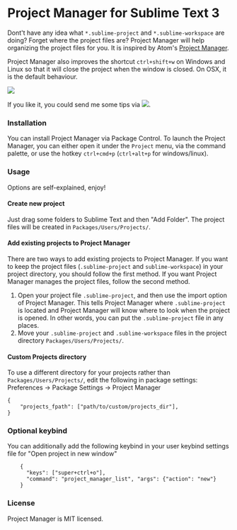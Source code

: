 Project Manager for Sublime Text 3
===

Dont't have any idea what `*.sublime-project` and `*.sublime-workspace` are doing? Forget where the project files are? Project Manager will help organizing the project files for you. It is inspired by Atom's [Project Manager](https://atom.io/packages/project-manager).

Project Manager also improves the shortcut `ctrl+shift+w` on Windows and Linux so that it will close the project when the window is closed. On OSX, it is the default behaviour.

![](https://raw.githubusercontent.com/randy3k/Project-Manager/master/pm.png)

If you like it, you could send me some tips via [![](http://img.shields.io/gittip/randy3k.svg)](https://www.gittip.com/randy3k).

### Installation

You can install Project Manager via Package Control. To launch the Project Manager, you can either open it under the `Project` menu, via the command palette, or use the hotkey `ctrl+cmd+p` (`ctrl+alt+p` for windows/linux).

### Usage
Options are self-explained, enjoy!

#### Create new project

Just drag some folders to Sublime Text and then "Add Folder". The project files will be created in `Packages/Users/Projects/`.

#### Add existing projects to Project Manager

There are two ways to add existing projects to Project Manager. 
If you want to keep the project files (`.sublime-project` and `sublime-workspace`) in your project directory, you should follow the first method. If you want Project Manager manages the project files, follow the second method.

1. Open your project file `.sublime-project`, and then use the import option of Project Manager. This tells Project Manager where `.sublime-project` is located and Project Manager will know where to look when the project is opened. In other words, you can put the `.sublime-project` file in any places.
2. Move your `.sublime-project` and `.sublime-workspace` files in the project directory `Packages/Users/Projects/`.


#### Custom Projects directory

To use a different directory for your projects rather than `Packages/Users/Projects/`, edit the following in package settings: Preferences -> Package Settings -> Project Manager

```
{
    "projects_fpath": ["path/to/custom/projects_dir"],
}
```

### Optional keybind
You can additionally add the following keybind in your user keybind settings file for "Open project in new window"

```
    {
      "keys": ["super+ctrl+o"],
      "command": "project_manager_list", "args": {"action": "new"}
    }
```


### License

Project Manager is MIT licensed.

